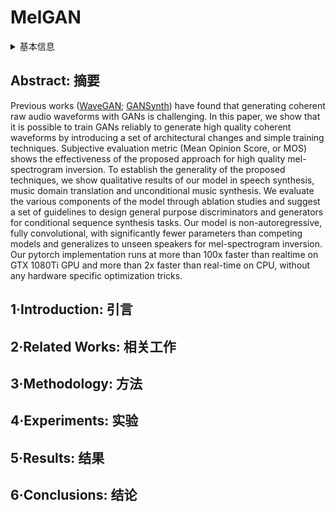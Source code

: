 # MelGAN

<details>
<summary>基本信息</summary>

- 标题: "MelGAN: Generative Adversarial Networks for Conditional Waveform Synthesis"
- 作者:
  - 01 Kundan Kumar (Lyrebird AI, Mila, University of Montreal)
  - 02 Rithesh Kumar (Lyrebird AI)
  - 03 Thibault de Boissiere (Lyrebird AI)
  - 04 Lucas Gestin (Lyrebird AI)
  - 05 Wei Zhen Teoh (Lyrebird AI)
  - 06 Jose Sotelo (Lyrebird AI, Mila)
  - 07 Alexandre de Brebisson (Lyrebird AI, Mila)
  - 08 Yoshua Bengio (Mila, University of Montreal)
  - 09 Aaron Courville (Mila, University of Montreal)
- 链接:
  - [ArXiv](https://arxiv.org/abs/1910.06711)
  - [Publication](https://dl.acm.org/doi/abs/10.5555/3454287.3455622)
  - [Github](https://github.com/descriptinc/melgan-neurips)
  - [Demo](https://melgan-neurips.github.io)
- 文件:
  - [ArXiv](_PDF/1910.06711v3__MelGAN__Generative_Adversarial_Networks_for_Conditional_Waveform_Synthesis.pdf)
  - [Publication](_PDF/1910.06711p0__MelGAN__NeurIP2019.pdf)

</details>

## Abstract: 摘要

Previous works ([WaveGAN](2018.02.12_WaveGAN.md); [GANSynth](2019.02.23_GANSynth.md)) have found that generating coherent raw audio waveforms with GANs is challenging.
In this paper, we show that it is possible to train GANs reliably to generate high quality coherent waveforms by introducing a set of architectural changes and simple training techniques.
Subjective evaluation metric (Mean Opinion Score, or MOS) shows the effectiveness of the proposed approach for high quality mel-spectrogram inversion.
To establish the generality of the proposed techniques, we show qualitative results of our model in speech synthesis, music domain translation and unconditional music synthesis.
We evaluate the various components of the model through ablation studies and suggest a set of guidelines to design general purpose discriminators and generators for conditional sequence synthesis tasks.
Our model is non-autoregressive, fully convolutional, with significantly fewer parameters than competing models and generalizes to unseen speakers for mel-spectrogram inversion.
Our pytorch implementation runs at more than 100x faster than realtime on GTX 1080Ti GPU and more than 2x faster than real-time on CPU, without any hardware specific optimization tricks.

## 1·Introduction: 引言

## 2·Related Works: 相关工作

## 3·Methodology: 方法

## 4·Experiments: 实验

## 5·Results: 结果

## 6·Conclusions: 结论